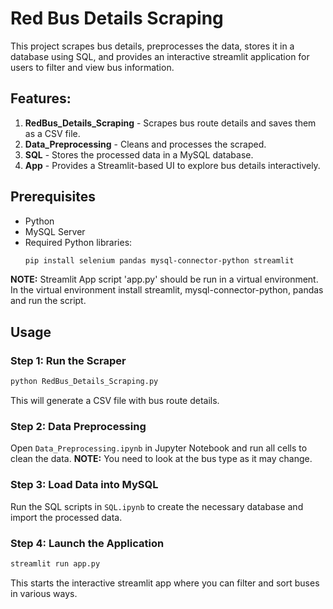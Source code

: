 # Red Bus Details Scraping

This project scrapes bus details, preprocesses the data, stores it in a database using SQL, and provides an interactive streamlit application for users to filter and view bus information.

## Features:
1. **RedBus_Details_Scraping** - Scrapes bus route details and saves them as a CSV file.
2. **Data_Preprocessing** - Cleans and processes the scraped.
3. **SQL** - Stores the processed data in a MySQL database.
4. **App** - Provides a Streamlit-based UI to explore bus details interactively.

## Prerequisites
- Python
- MySQL Server
- Required Python libraries:
  ```sh
  pip install selenium pandas mysql-connector-python streamlit
  ```
**NOTE:** Streamlit App script 'app.py' should be run in a virtual environment. In the virtual environment install streamlit, mysql-connector-python, pandas and run the script.

## Usage
### Step 1: Run the Scraper
```sh
python RedBus_Details_Scraping.py
```
This will generate a CSV file with bus route details.

### Step 2: Data Preprocessing
Open `Data_Preprocessing.ipynb` in Jupyter Notebook and run all cells to clean the data.
**NOTE:** You need to look at the bus type as it may change.

### Step 3: Load Data into MySQL
Run the SQL scripts in `SQL.ipynb` to create the necessary database and import the processed data.

### Step 4: Launch the Application
```sh
streamlit run app.py
```
This starts the interactive streamlit app where you can filter and sort buses in various ways.

